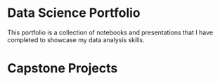 # Data Science Portfolio
This portfolio is a collection of notebooks and presentations that I have completed to showcase my data analysis skills.

# Capstone Projects
